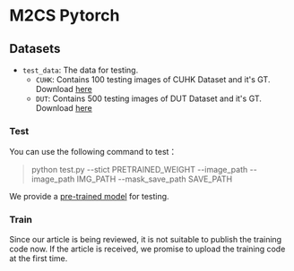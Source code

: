 # M2CS Pytorch

## Datasets
- `test_data`: The data for testing.
  - `CUHK`: Contains 100 testing images of CUHK Dataset and it's GT. Download [here](https://github.com/jerysaw/M2CS/releases/download/model/CUHK.rar)
  - `DUT`: Contains 500 testing images of DUT Dataset and it's GT. Download [here](https://github.com/jerysaw/M2CS/releases/download/model/DUT.rar)

### Test
You can use the following command to test：
> python test.py --stict PRETRAINED_WEIGHT --image_path --image_path IMG_PATH --mask_save_path SAVE_PATH

We provide a [pre-trained model](https://github.com/jerysaw/M2CS/releases/download/model/generator_pretrained.rar) for testing.

### Train
Since our article is being reviewed, it is not suitable to publish the training code now. If the article is received, we promise to upload the training code at the first time.
